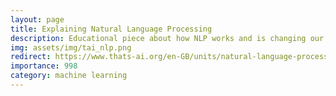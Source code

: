 ```yaml
---
layout: page
title: Explaining Natural Language Processing
description: Educational piece about how NLP works and is changing our relationship with language.
img: assets/img/tai_nlp.png
redirect: https://www.thats-ai.org/en-GB/units/natural-language-processing-nlp
importance: 998
category: machine learning
---
```

